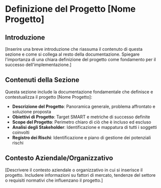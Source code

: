 # Definizione del Progetto [Nome Progetto]

## Introduzione

[Inserire una breve introduzione che riassuma il contenuto di questa sezione e come si collega al resto della documentazione. Spiegare l'importanza di una chiara definizione del progetto come fondamento per il successo dell'implementazione.]

## Contenuti della Sezione

Questa sezione include la documentazione fondamentale che definisce e contestualizza il progetto [Nome Progetto]:

- **Descrizione del Progetto**: Panoramica generale, problema affrontato e soluzione proposta
- **Obiettivi di Progetto**: Target SMART e metriche di successo definite
- **Scope del Progetto**: Perimetro chiaro di ciò che è incluso ed escluso
- **Analisi degli Stakeholder**: Identificazione e mappatura di tutti i soggetti coinvolti
- **Registro dei Rischi**: Identificazione e piano di gestione dei potenziali rischi

## Contesto Aziendale/Organizzativo

[Descrivere il contesto aziendale o organizzativo in cui si inserisce il progetto. Includere informazioni su fattori di mercato, tendenze del settore o requisiti normativi che influenzano il progetto.]